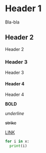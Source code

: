 # Header 1
Bla-bla
## Header 2
Header 2
### Header 3
Header 3
#### Header 4
Header 4

**BOLD**

_underline_

~~strike~~

[LINK](http://ya.ru)

``` python
for i in x:
  print(i)
```
